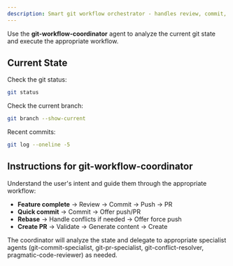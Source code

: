 ```yaml
---
description: Smart git workflow orchestrator - handles review, commit, push, and PR based on context
---
```


Use the **git-workflow-coordinator** agent to analyze the current git state and execute the appropriate workflow.

## Current State

Check the git status:

```bash
git status
```

Check the current branch:

```bash
git branch --show-current
```

Recent commits:

```bash
git log --oneline -5
```

## Instructions for git-workflow-coordinator

Understand the user's intent and guide them through the appropriate workflow:

- **Feature complete** → Review → Commit → Push → PR
- **Quick commit** → Commit → Offer push/PR
- **Rebase** → Handle conflicts if needed → Offer force push
- **Create PR** → Validate → Generate content → Create

The coordinator will analyze the state and delegate to appropriate specialist agents (git-commit-specialist, git-pr-specialist, git-conflict-resolver, pragmatic-code-reviewer) as needed.
